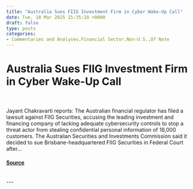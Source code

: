 ```yaml
---
title: "Australia Sues FIIG Investment Firm in Cyber Wake-Up Call"
date: Tue, 18 Mar 2025 15:35:28 +0000
draft: false
type: posts
categories: 
- Commentaries and Analyses,Financial Sector,Non-U.S.,Of Note
---
```

# Australia Sues FIIG Investment Firm in Cyber Wake-Up Call

<br/>

<br/>
Jayant Chakravarti reports: The Australian financial regulator has filed a lawsuit against FIIG Securities, accusing the leading investment and financing company of lacking adequate cybersecurity controls to stop a threat actor from stealing confidential personal information of 18,000 customers. The Australian Securities and Investments Commission said it decided to sue Brisbane-headquartered FIIG Securities in Federal Court after...

#### [Source](https://databreaches.net/2025/03/18/australia-sues-fiig-investment-firm-in-cyber-wake-up-call/)

<br/>
---
